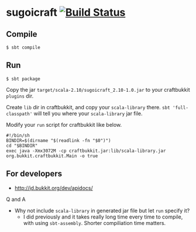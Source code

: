 # sugoicraft [![Build Status](https://travis-ci.org/akechi/sugoicraft.svg?branch=master)](https://travis-ci.org/akechi/sugoicraft)
## Compile

    $ sbt compile

## Run

    $ sbt package

Copy the jar `target/scala-2.10/sugoicraft_2.10-1.0.jar` to your craftbukkit `plugins` dir.

Create `lib` dir in craftbukkit, and copy your `scala-library` there. `sbt 'full-classpath'` will tell you where your `scala-library` jar file.

Modify your `run` script for craftbukkit like below.


    #!/bin/sh
    BINDIR=$(dirname "$(readlink -fn "$0")")
    cd "$BINDIR"
    exec java -Xmx3072M -cp craftbukkit.jar:lib/scala-library.jar org.bukkit.craftbukkit.Main -o true

## For developers

* <http://jd.bukkit.org/dev/apidocs/>

Q and A

* Why not include `scala-library` in generated jar file but let `run` specify it?
    * I did previously and it takes really long time every time to compile, with using `sbt-assembly`. Shorter compiliation time matters.
